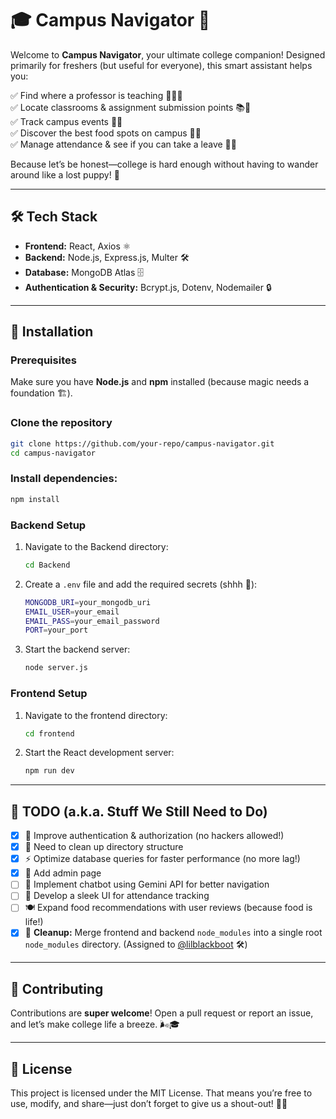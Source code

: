 # 🎓 Campus Navigator 🚀

Welcome to **Campus Navigator**, your ultimate college companion! Designed primarily for freshers (but useful for everyone), this smart assistant helps you:

✅ Find where a professor is teaching 👨‍🏫📍  
✅ Locate classrooms & assignment submission points 📚📩  
✅ Track campus events 🎉📅  
✅ Discover the best food spots on campus 🍕🍔  
✅ Manage attendance & see if you can take a leave 📝❌  

Because let’s be honest—college is hard enough without having to wander around like a lost puppy! 🐶

---
## 🛠️ Tech Stack
- **Frontend:** React, Axios ⚛️
- **Backend:** Node.js, Express.js, Multer 🛠️
- **Database:** MongoDB Atlas 🗄️
- **Authentication & Security:** Bcrypt.js, Dotenv, Nodemailer 🔒

---
## 🚀 Installation

### Prerequisites
Make sure you have **Node.js** and **npm** installed (because magic needs a foundation 🏗️).

### Clone the repository
   ```sh
   git clone https://github.com/your-repo/campus-navigator.git
   cd campus-navigator
   ```
### Install dependencies:
   ```sh
   npm install
   ```
### Backend Setup
1. Navigate to the Backend directory:
   ```sh
   cd Backend
   ```
2. Create a `.env` file and add the required secrets (shhh 🤫):
   ```sh
   MONGODB_URI=your_mongodb_uri
   EMAIL_USER=your_email
   EMAIL_PASS=your_email_password
   PORT=your_port
   ```
3. Start the backend server:
   ```sh
   node server.js
   ```

### Frontend Setup
1. Navigate to the frontend directory:
   ```sh
   cd frontend
   ```
2. Start the React development server:
   ```sh
   npm run dev
   ```

---
## 📝 TODO (a.k.a. Stuff We Still Need to Do) 
- [x] 🔐 Improve authentication & authorization (no hackers allowed!)
- [x] 🧹 Need to clean up directory structure
- [x] ⚡ Optimize database queries for faster performance (no more lag!)
- [x] 🔐 Add admin page
- [ ] 🤖 Implement chatbot using Gemini API for better navigation
- [ ] 🎨 Develop a sleek UI for attendance tracking
- [ ] 🍽️ Expand food recommendations with user reviews (because food is life!)
- [x] 🧹 **Cleanup:** Merge frontend and backend `node_modules` into a single root `node_modules` directory. (Assigned to [@lilblackboot](https://github.com/lilblackboot) 🛠️)

---
## 🙌 Contributing
Contributions are **super welcome**! Open a pull request or report an issue, and let’s make college life a breeze. 🌬️🎓

---
## 📜 License
This project is licensed under the MIT License. That means you’re free to use, modify, and share—just don’t forget to give us a shout-out! 📢😄

